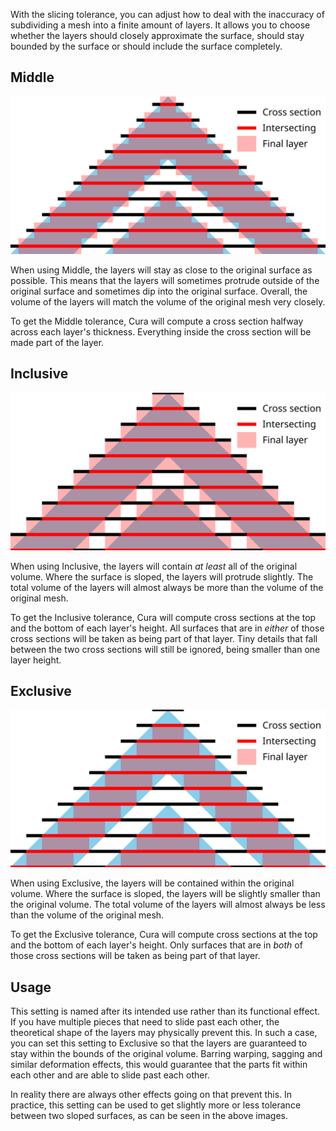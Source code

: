 With the slicing tolerance, you can adjust how to deal with the inaccuracy of subdividing a mesh into a finite amount of layers. It allows you to choose whether the layers should closely approximate the surface, should stay bounded by the surface or should include the surface completely.

Middle
----
![Middle](images/slicing_tolerance_middle.svg)

When using Middle, the layers will stay as close to the original surface as possible. This means that the layers will sometimes protrude outside of the original surface and sometimes dip into the original surface. Overall, the volume of the layers will match the volume of the original mesh very closely.

To get the Middle tolerance, Cura will compute a cross section halfway across each layer's thickness. Everything inside the cross section will be made part of the layer.

Inclusive
----
![Inclusive](images/slicing_tolerance_inclusive.svg)

When using Inclusive, the layers will contain *at least* all of the original volume. Where the surface is sloped, the layers will protrude slightly. The total volume of the layers will almost always be more than the volume of the original mesh.

To get the Inclusive tolerance, Cura will compute cross sections at the top and the bottom of each layer's height. All surfaces that are in *either* of those cross sections will be taken as being part of that layer. Tiny details that fall between the two cross sections will still be ignored, being smaller than one layer height.

Exclusive
----
![Exclusive](images/slicing_tolerance_exclusive.svg)

When using Exclusive, the layers will be contained within the original volume. Where the surface is sloped, the layers will be slightly smaller than the original volume. The total volume of the layers will almost always be less than the volume of the original mesh.

To get the Exclusive tolerance, Cura will compute cross sections at the top and the bottom of each layer's height. Only surfaces that are in *both* of those cross sections will be taken as being part of that layer.

Usage
----
This setting is named after its intended use rather than its functional effect. If you have multiple pieces that need to slide past each other, the theoretical shape of the layers may physically prevent this. In such a case, you can set this setting to Exclusive so that the layers are guaranteed to stay within the bounds of the original volume. Barring warping, sagging and similar deformation effects, this would guarantee that the parts fit within each other and are able to slide past each other.

In reality there are always other effects going on that prevent this. In practice, this setting can be used to get slightly more or less tolerance between two sloped surfaces, as can be seen in the above images.